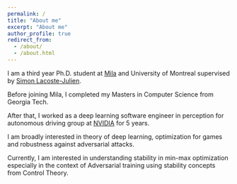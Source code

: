 ```yaml
---
permalink: /
title: "About me"
excerpt: "About me"
author_profile: true
redirect_from: 
  - /about/
  - /about.html
---
```

I am a third year Ph.D. student at [Mila]("https://mila.quebec/en/") and University of Montreal supervised by [Simon Lacoste-Julien](http://www.iro.umontreal.ca/~slacoste/).

Before joining Mila, I completed my Masters in Computer Science from Georgia Tech. 

After that, I worked as a deep learning software engineer in perception for autonomous driving group at [NVIDIA](https://www.nvidia.com/en-us/) for 5 years. 

I am broadly interested in theory of deep learning, optimization for games and robustness against adversarial attacks.

Currently, I am interested in understanding stability in min-max optimization especially in the context of Adversarial training using stability concepts from Control Theory.

